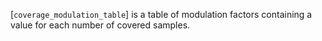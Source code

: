 [`coverage_modulation_table`] is a table of modulation factors
containing a value for each number of covered samples.